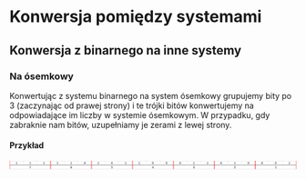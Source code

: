 # Konwersja pomiędzy systemami

## Konwersja z binarnego na inne systemy

### Na ósemkowy

Konwertując z systemu binarnego na system ósemkowy grupujemy bity po $3$ (zaczynając od prawej strony) i te trójki bitów konwertujemy na odpowiadające im liczby w systemie ósemkowym. W przypadku, gdy zabraknie nam bitów, uzupełniamy je zerami z lewej strony.

#### Przykład

![Konwersja z binarnego na ósemkowy](<../../assets/image (35).png>)
